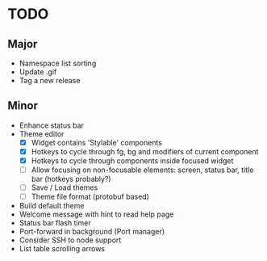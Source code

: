 # TODO

## Major
* Namespace list sorting
* Update .gif
* Tag a new release

## Minor
* Enhance status bar
* Theme editor
  - [X] Widget contains 'Stylable' components
  - [X] Hotkeys to cycle through fg, bg and modifiers of current component
  - [X] Hotkeys to cycle through components inside focused widget
  - [ ] Allow focusing on non-focusable elements: screen, status bar, title bar (hotkeys probably?)
  - [ ] Save / Load themes
  - [ ] Theme file format (protobuf based)
* Build default theme
* Welcome message with hint to read help page
* Status bar flash timer
* Port-forward in background (Port manager)
* Consider SSH to node support
* List table scrolling arrows
